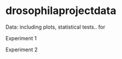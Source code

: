 # drosophilaprojectdata
 
Data: including plots, statistical tests.. for 

Experiment 1 

Experiment 2 
